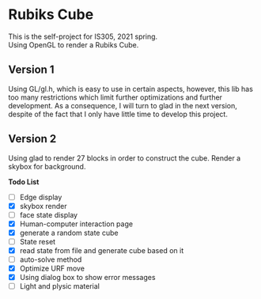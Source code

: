 # Rubiks Cube 
This is the self-project for IS305, 2021 spring.  
Using OpenGL to render a Rubiks Cube.

## Version 1
Using GL/gl.h, which is easy to use in certain aspects, however, this lib has too many restrictions which limit further optimizations and further development. As a consequence, 
I will turn to glad in the next version, despite of the fact that I only have little time to develop this project.

## Version 2
Using glad to render 27 blocks in order to construct the cube. Render a skybox for background.  

**Todo List**  
- [ ] Edge display
- [x] skybox render 
- [ ] face state display 
- [x] Human-computer interaction page
- [x] generate a random state cube
- [ ] State reset
- [x] read state from file and generate cube based on it
- [ ] auto-solve method
- [x] Optimize URF move
- [x] Using dialog box to show error messages
- [ ] Light and plysic material
